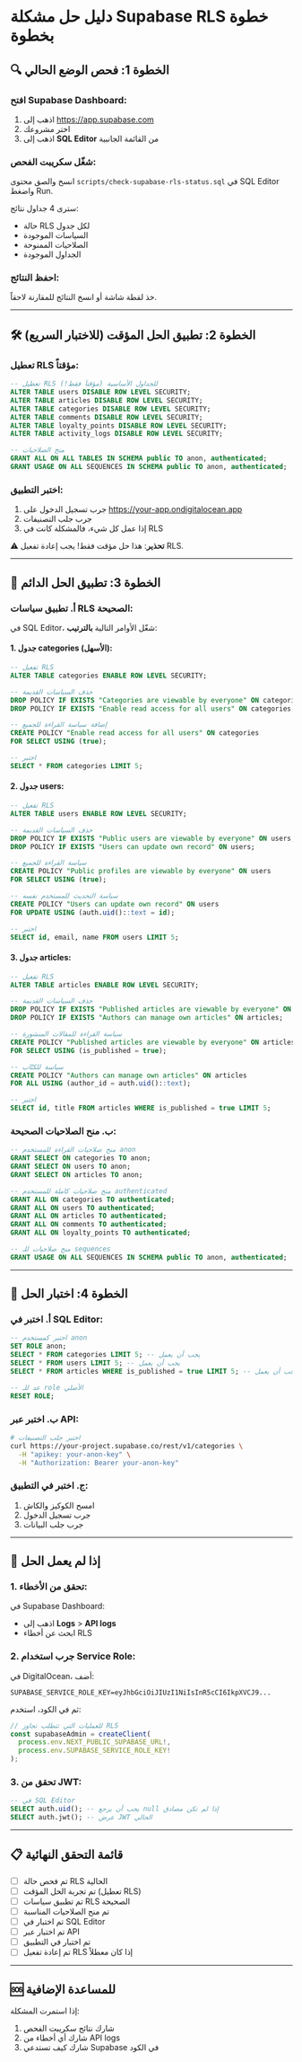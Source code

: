 # دليل حل مشكلة Supabase RLS خطوة بخطوة

## 🔍 الخطوة 1: فحص الوضع الحالي

### افتح Supabase Dashboard:
1. اذهب إلى https://app.supabase.com
2. اختر مشروعك
3. اذهب إلى **SQL Editor** من القائمة الجانبية

### شغّل سكريبت الفحص:
انسخ والصق محتوى `scripts/check-supabase-rls-status.sql` في SQL Editor واضغط Run.

سترى 4 جداول نتائج:
- حالة RLS لكل جدول
- السياسات الموجودة
- الصلاحيات الممنوحة
- الجداول الموجودة

### احفظ النتائج:
خذ لقطة شاشة أو انسخ النتائج للمقارنة لاحقاً.

---

## 🛠️ الخطوة 2: تطبيق الحل المؤقت (للاختبار السريع)

### تعطيل RLS مؤقتاً:
```sql
-- تعطيل RLS للجداول الأساسية (مؤقتاً فقط!)
ALTER TABLE users DISABLE ROW LEVEL SECURITY;
ALTER TABLE articles DISABLE ROW LEVEL SECURITY;
ALTER TABLE categories DISABLE ROW LEVEL SECURITY;
ALTER TABLE comments DISABLE ROW LEVEL SECURITY;
ALTER TABLE loyalty_points DISABLE ROW LEVEL SECURITY;
ALTER TABLE activity_logs DISABLE ROW LEVEL SECURITY;

-- منح الصلاحيات
GRANT ALL ON ALL TABLES IN SCHEMA public TO anon, authenticated;
GRANT USAGE ON ALL SEQUENCES IN SCHEMA public TO anon, authenticated;
```

### اختبر التطبيق:
1. جرب تسجيل الدخول على https://your-app.ondigitalocean.app
2. جرب جلب التصنيفات
3. إذا عمل كل شيء، فالمشكلة كانت في RLS

⚠️ **تحذير**: هذا حل مؤقت فقط! يجب إعادة تفعيل RLS.

---

## 🔐 الخطوة 3: تطبيق الحل الدائم

### أ. تطبيق سياسات RLS الصحيحة:

في SQL Editor، شغّل الأوامر التالية **بالترتيب**:

#### 1. جدول categories (الأسهل):
```sql
-- تفعيل RLS
ALTER TABLE categories ENABLE ROW LEVEL SECURITY;

-- حذف السياسات القديمة
DROP POLICY IF EXISTS "Categories are viewable by everyone" ON categories;
DROP POLICY IF EXISTS "Enable read access for all users" ON categories;

-- إضافة سياسة القراءة للجميع
CREATE POLICY "Enable read access for all users" ON categories
FOR SELECT USING (true);

-- اختبر
SELECT * FROM categories LIMIT 5;
```

#### 2. جدول users:
```sql
-- تفعيل RLS
ALTER TABLE users ENABLE ROW LEVEL SECURITY;

-- حذف السياسات القديمة
DROP POLICY IF EXISTS "Public users are viewable by everyone" ON users;
DROP POLICY IF EXISTS "Users can update own record" ON users;

-- سياسة القراءة للجميع
CREATE POLICY "Public profiles are viewable by everyone" ON users
FOR SELECT USING (true);

-- سياسة التحديث للمستخدم نفسه
CREATE POLICY "Users can update own record" ON users
FOR UPDATE USING (auth.uid()::text = id);

-- اختبر
SELECT id, email, name FROM users LIMIT 5;
```

#### 3. جدول articles:
```sql
-- تفعيل RLS
ALTER TABLE articles ENABLE ROW LEVEL SECURITY;

-- حذف السياسات القديمة
DROP POLICY IF EXISTS "Published articles are viewable by everyone" ON articles;
DROP POLICY IF EXISTS "Authors can manage own articles" ON articles;

-- سياسة القراءة للمقالات المنشورة
CREATE POLICY "Published articles are viewable by everyone" ON articles
FOR SELECT USING (is_published = true);

-- سياسة للكتّاب
CREATE POLICY "Authors can manage own articles" ON articles
FOR ALL USING (author_id = auth.uid()::text);

-- اختبر
SELECT id, title FROM articles WHERE is_published = true LIMIT 5;
```

### ب. منح الصلاحيات الصحيحة:
```sql
-- منح صلاحيات القراءة للمستخدم anon
GRANT SELECT ON categories TO anon;
GRANT SELECT ON users TO anon;
GRANT SELECT ON articles TO anon;

-- منح صلاحيات كاملة للمستخدم authenticated
GRANT ALL ON categories TO authenticated;
GRANT ALL ON users TO authenticated;
GRANT ALL ON articles TO authenticated;
GRANT ALL ON comments TO authenticated;
GRANT ALL ON loyalty_points TO authenticated;

-- منح صلاحيات للـ sequences
GRANT USAGE ON ALL SEQUENCES IN SCHEMA public TO anon, authenticated;
```

---

## 🧪 الخطوة 4: اختبار الحل

### أ. اختبر في SQL Editor:
```sql
-- اختبر كمستخدم anon
SET ROLE anon;
SELECT * FROM categories LIMIT 5; -- يجب أن يعمل
SELECT * FROM users LIMIT 5; -- يجب أن يعمل
SELECT * FROM articles WHERE is_published = true LIMIT 5; -- يجب أن يعمل

-- عد للـ role الأصلي
RESET ROLE;
```

### ب. اختبر عبر API:
```bash
# اختبر جلب التصنيفات
curl https://your-project.supabase.co/rest/v1/categories \
  -H "apikey: your-anon-key" \
  -H "Authorization: Bearer your-anon-key"
```

### ج. اختبر في التطبيق:
1. امسح الكوكيز والكاش
2. جرب تسجيل الدخول
3. جرب جلب البيانات

---

## 🚨 إذا لم يعمل الحل

### 1. تحقق من الأخطاء:
في Supabase Dashboard:
- اذهب إلى **Logs** > **API logs**
- ابحث عن أخطاء RLS

### 2. جرب استخدام Service Role:
في DigitalOcean، أضف:
```
SUPABASE_SERVICE_ROLE_KEY=eyJhbGciOiJIUzI1NiIsInR5cCI6IkpXVCJ9...
```

ثم في الكود، استخدم:
```typescript
// للعمليات التي تتطلب تجاوز RLS
const supabaseAdmin = createClient(
  process.env.NEXT_PUBLIC_SUPABASE_URL!,
  process.env.SUPABASE_SERVICE_ROLE_KEY!
);
```

### 3. تحقق من JWT:
```sql
-- في SQL Editor
SELECT auth.uid(); -- يجب أن يرجع null إذا لم تكن مصادق
SELECT auth.jwt(); -- عرض JWT الحالي
```

---

## 📋 قائمة التحقق النهائية

- [ ] تم فحص حالة RLS الحالية
- [ ] تم تجربة الحل المؤقت (تعطيل RLS)
- [ ] تم تطبيق سياسات RLS الصحيحة
- [ ] تم منح الصلاحيات المناسبة
- [ ] تم اختبار في SQL Editor
- [ ] تم اختبار عبر API
- [ ] تم اختبار في التطبيق
- [ ] تم إعادة تفعيل RLS إذا كان معطلاً

---

## 🆘 للمساعدة الإضافية

إذا استمرت المشكلة:
1. شارك نتائج سكريبت الفحص
2. شارك أي أخطاء من API logs
3. شارك كيف تستدعي Supabase في الكود 